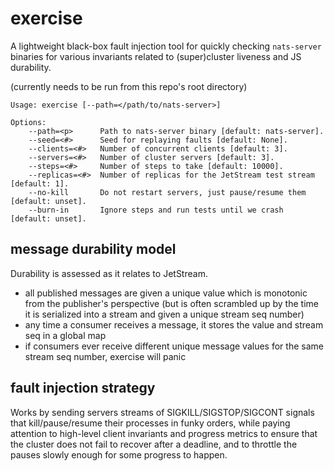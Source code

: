 # exercise

A lightweight black-box fault injection tool for quickly
checking `nats-server` binaries for various invariants
related to (super)cluster liveness and JS durability.

(currently needs to be run from this repo's root directory)

```
Usage: exercise [--path=</path/to/nats-server>]

Options:
    --path=<p>      Path to nats-server binary [default: nats-server].
    --seed=<#>      Seed for replaying faults [default: None].
    --clients=<#>   Number of concurrent clients [default: 3].
    --servers=<#>   Number of cluster servers [default: 3].
    --steps=<#>     Number of steps to take [default: 10000].
    --replicas=<#>  Number of replicas for the JetStream test stream [default: 1].
    --no-kill       Do not restart servers, just pause/resume them [default: unset].
    --burn-in       Ignore steps and run tests until we crash [default: unset].
```

## message durability model

Durability is assessed as it relates to JetStream.

* all published messages are given a unique value which is
  monotonic from the publisher's perspective (but is often
  scrambled up by the time it is serialized into a stream
  and given a unique stream seq number)
* any time a consumer receives a message, it stores the
  value and stream seq in a global map
* if consumers ever receive different unique message values
  for the same stream seq number, exercise will panic

## fault injection strategy

Works by sending servers streams of SIGKILL/SIGSTOP/SIGCONT signals
that kill/pause/resume their processes in funky orders, while
paying attention to high-level client invariants and progress metrics
to ensure that the cluster does not fail to recover after a deadline,
and to throttle the pauses slowly enough for some progress to happen.
